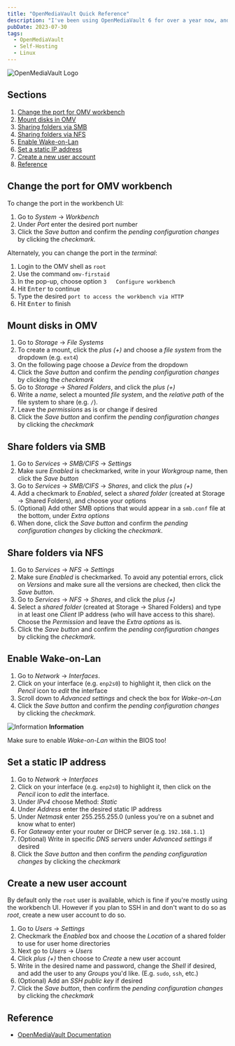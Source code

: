```yaml
---
title: "OpenMediaVault Quick Reference"
description: "I've been using OpenMediaVault 6 for over a year now, and it's user interface can be a bit obtuse, so I wrote myself a series of quick step-by-step guides for enabling certain features within the OMV workbench UI."
pubDate: 2023-07-30
tags:
  - OpenMediaVault
  - Self-Hosting
  - Linux
---
```


<img src="/assets/omv-header.png" alt="OpenMediaVault Logo" class="sq-img" />

## Sections

1. [Change the port for OMV workbench](#port)
2. [Mount disks in OMV](#mount)
3. [Sharing folders via SMB](#smb)
4. [Sharing folders via NFS](#nfs)
5. [Enable Wake-on-Lan](#wol)
6. [Set a static IP address](#static)
7. [Create a new user account](#user)
8. [Reference](#ref)

<div id='port' />

## Change the port for OMV workbench

To change the port in the workbench UI:

1. Go to _System_ -> _Workbench_
2. Under _Port_ enter the desired port number
3. Click the _Save button_ and confirm the _pending configuration changes_ by clicking the _checkmark_.

Alternately, you can change the port in the _terminal_:

1. Login to the OMV shell as `root`
2. Use the command `omv-firstaid`
3. In the pop-up, choose option `3   Configure workbench`
4. Hit <kbd>Enter</kbd> to continue
5. Type the desired `port to access the workbench via HTTP`
6. Hit <kbd>Enter</kbd> to finish

<div id='mount' />

## Mount disks in OMV

1. Go to _Storage_ -> _File Systems_
2. To create a mount, click the _plus (+)_ and choose a _file system_ from the dropdown (e.g. `ext4`)
3. On the following page choose a _Device_ from the dropdown
4. Click the _Save button_ and confirm the _pending configuration changes_ by clicking the _checkmark_
5. Go to _Storage_ -> _Shared Folders_, and click the _plus (+)_
6. Write a _name_, select a mounted _file system_, and the _relative path_ of the file system to share (e.g. `/`).
7. Leave the _permissions_ as is or change if desired
8. Click the _Save button_ and confirm the _pending configuration changes_ by clicking the _checkmark_

<div id='smb' />

## Share folders via SMB

1. Go to _Services_ -> _SMB/CIFS_ -> _Settings_
2. Make sure _Enabled_ is checkmarked, write in your _Workgroup_ name, then click the _Save button_
3. Go to _Services_ -> _SMB/CIFS_ -> _Shares_, and click the _plus (+)_
4. Add a checkmark to _Enabled_, select a _shared folder_ (created at Storage -> Shared Folders), and choose your options
5. (Optional) Add other SMB options that would appear in a `smb.conf` file at the bottom, under _Extra options_
6. When done, click the _Save button_ and confirm the _pending configuration changes_ by clicking the _checkmark_.

<div id='nfs' />

## Share folders via NFS

1. Go to _Services_ -> _NFS_ -> _Settings_
2. Make sure _Enabled_ is checkmarked. To avoid any potential errors, click on _Versions_ and make sure all the versions are checked, then click the _Save button_.
3. Go to _Services_ -> _NFS_ -> _Shares_, and click the _plus (+)_
4. Select a _shared folder_ (created at Storage -> Shared Folders) and type in at least one _Client_ IP address (who will have access to this share). Choose the _Permission_ and leave the _Extra options_ as is.
5. Click the _Save button_ and confirm the _pending configuration changes_ by clicking the _checkmark_.

<div id='wol' />

## Enable Wake-on-Lan

1. Go to _Network_ -> _Interfaces_.
2. Click on your interface (e.g. `enp2s0`) to highlight it, then click on the _Pencil_ icon to _edit_ the interface
3. Scroll down to _Advanced settings_ and check the box for _Wake-on-Lan_
4. Click the _Save button_ and confirm the _pending configuration changes_ by clicking the _checkmark_.

<div class="info">
  <span>
    <img src="/assets/info.svg" class="info-icon" alt="Information" loading="lazy" decoding="async" />
    <b>Information</b>
  </span>
  <p>
    Make sure to enable <em>Wake-on-Lan</em> within the BIOS too!
  </p>
</div>

<div id='static' />

## Set a static IP address

1. Go to _Network_ -> _Interfaces_
2. Click on your interface (e.g. `enp2s0`) to highlight it, then click on the _Pencil_ icon to _edit_ the interface.
3. Under _IPv4_ choose Method: _Static_
4. Under _Address_ enter the desired static IP address
5. Under _Netmask_ enter 255.255.255.0 (unless you're on a subnet and know what to enter)
6. For _Gateway_ enter your router or DHCP server (e.g. `192.168.1.1`)
7. (Optional) Write in specific _DNS servers_ under _Advanced settings_ if desired
8. Click the _Save button_ and then confirm the _pending configuration changes_ by clicking the _checkmark_

<div id='user' />

## Create a new user account

By default only the `root` user is available, which is fine if you're mostly using the workbench UI. However if you plan to SSH in and don't want to do so as _root_, create a new user account to do so.

1. Go to _Users_ -> _Settings_
2. Checkmark the _Enabled_ box and choose the _Location_ of a shared folder to use for user home directories
3. Next go to _Users_ -> _Users_
4. Click _plus (+)_ then choose to _Create_ a new user account
5. Write in the desired name and password, change the _Shell_ if desired, and add the user to any _Groups_ you'd like. (E.g. `sudo`, `ssh`, etc.)
6. (Optional) Add an _SSH public key_ if desired
7. Click the _Save button_, then confirm the _pending configuration changes_ by clicking the _checkmark_

<div id='ref' />

## Reference

- <a href="https://docs.openmediavault.org/en/stable" target="_blank">OpenMediaVault Documentation</a>
